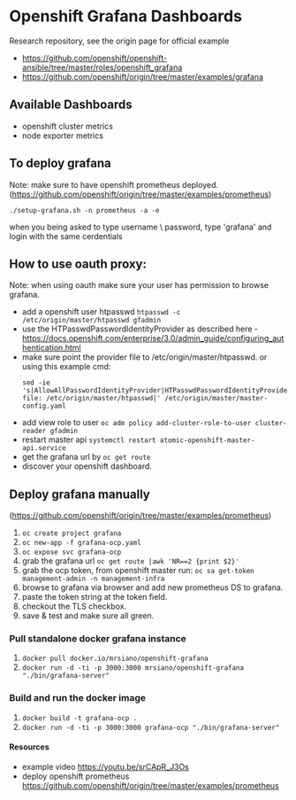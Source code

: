# Openshift Grafana Dashboards

Research repository, see the origin page for official example
- https://github.com/openshift/openshift-ansible/tree/master/roles/openshift_grafana
- https://github.com/openshift/origin/tree/master/examples/grafana

## Available Dashboards
- openshift cluster metrics
- node exporter metrics

## To deploy grafana
Note: make sure to have openshift prometheus deployed.
(https://github.com/openshift/origin/tree/master/examples/prometheus)

``` ./setup-grafana.sh -n prometheus -a -e ``` 

when you being asked to type username \ password, type 'grafana'
and login with the same cerdentials 

## How to use oauth proxy:
Note: when using oauth make sure your user has permission to browse grafana.
- add a openshift user htpasswd ```htpasswd -c /etc/origin/master/htpasswd gfadmin```
- use the HTPasswdPasswordIdentityProvider as described here - https://docs.openshift.com/enterprise/3.0/admin_guide/configuring_authentication.html 
- make sure point the provider file to /etc/origin/master/htpasswd.
  or using this example cmd:
  ```
  sed -ie 's|AllowAllPasswordIdentityProvider|HTPasswdPasswordIdentityProvider\n      file: /etc/origin/master/htpasswd|' /etc/origin/master/master-config.yaml
  ```
- add view role to user ```oc adm policy add-cluster-role-to-user cluster-reader gfadmin```
- restart master api ```systemctl restart atomic-openshift-master-api.service```
- get the grafana url by ```oc get route```
- discover your openshift dashboard.

## Deploy grafana manually

(https://github.com/openshift/origin/tree/master/examples/prometheus)

1. ```oc create project grafana```
2. ```oc new-app -f grafana-ocp.yaml```
3. ```oc expose svc grafana-ocp```
4. grab the grafana url ``` oc get route |awk 'NR==2 {print $2}' ```
5. grab the ocp token, from openshift master run: ```oc sa get-token management-admin -n management-infra```
6. browse to grafana via browser and add new prometheus DS to grafana.
7. paste the token string at the token field.
8. checkout the TLS checkbox.
9. save & test and make sure all green.

### Pull standalone docker grafana instance
1. ```docker pull docker.io/mrsiano/openshift-grafana```
2. ```docker run -d -ti -p 3000:3000 mrsiano/openshift-grafana "./bin/grafana-server"```

### Build and run the docker image
1. ```docker build -t grafana-ocp .```
2. ```docker run -d -ti -p 3000:3000 grafana-ocp "./bin/grafana-server"```

#### Resources 
- example video https://youtu.be/srCApR_J3Os
- deploy openshift prometheus https://github.com/openshift/origin/tree/master/examples/prometheus 
